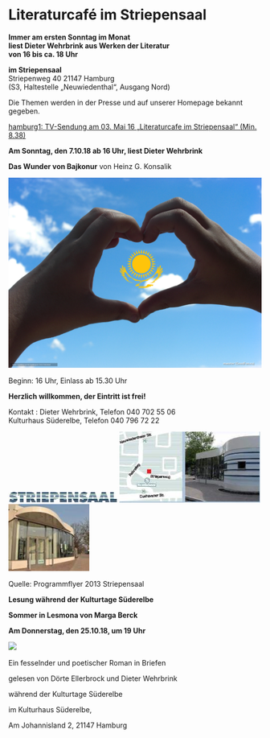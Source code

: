 # Literaturcafé im Striepensaal

**Immer am ersten Sonntag im Monat  
liest Dieter Wehrbrink aus Werken der Literatur  
von 16 bis ca. 18 Uhr**

**im Striepensaal**  
Striepenweg 40 21147 Hamburg  
(S3, Haltestelle „Neuwiedenthal“, Ausgang Nord)

Die Themen werden in der Presse und auf unserer Homepage bekannt
gegeben.

[hamburg1: TV-Sendung am 03. Mai 16 „Literaturcafe im Striepensaal“
(Min.
8.38)](http://www.hamburg1.de/sendungen/18/4575/Gymnasium_Finkenwerder_zeigt_Courage_Literaturcafe_im_Striepensaal.html)



**Am Sonntag, den 7.10.18 ab 16 Uhr, liest Dieter Wehrbrink**


**Das Wunder von Bajkonur**
  von Heinz G. Konsalik

![](/img/konsalikokt..jpg)

Beginn: 16 Uhr, Einlass ab 15.30 Uhr

**Herzlich willkommen, der Eintritt ist frei!**

Kontakt
:   Dieter Wehrbrink, Telefon 040 702 55 06  
    Kulturhaus Süderelbe, Telefon 040 796 72 22

![](/img/wsb_217x24_Logo_Striepensaal+geschnitten.JPG)
![](/img/wsb_280x141_Striepensaal+WEB.jpg)
![](/img/wsb_161x133_Striepensaal+II+WEB.jpg)

Quelle: Programmflyer 2013 Striepensaal


**Lesung während der Kulturtage Süderelbe**

**Sommer in Lesmona von Marga Berck**

**Am Donnerstag, den 25.10.18, um 19 Uhr**

![](/img/Berck.JPG)

Ein fesselnder und poetischer Roman in Briefen

gelesen von Dörte Ellerbrock und Dieter Wehrbrink

während der Kulturtage Süderelbe 

im Kulturhaus Süderelbe,

Am Johannisland 2, 21147 Hamburg



